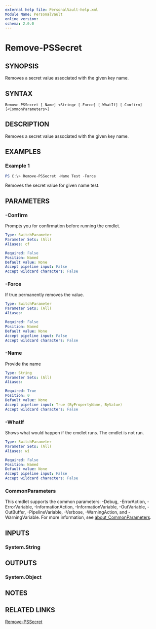 ```yaml
---
external help file: PersonalVault-help.xml
Module Name: PersonalVault
online version:
schema: 2.0.0
---
```


# Remove-PSSecret

## SYNOPSIS
Removes a secret value associated with the given key name.

## SYNTAX

```
Remove-PSSecret [-Name] <String> [-Force] [-WhatIf] [-Confirm] [<CommonParameters>]
```

## DESCRIPTION
Removes a secret value associated with the given key name.

## EXAMPLES

### Example 1
```powershell
PS C:\> Remove-PSSecret -Name Test -Force
```

Removes the secret value for given name test.

## PARAMETERS

### -Confirm
Prompts you for confirmation before running the cmdlet.

```yaml
Type: SwitchParameter
Parameter Sets: (All)
Aliases: cf

Required: False
Position: Named
Default value: None
Accept pipeline input: False
Accept wildcard characters: False
```

### -Force
If true permanently removes the value.

```yaml
Type: SwitchParameter
Parameter Sets: (All)
Aliases:

Required: False
Position: Named
Default value: None
Accept pipeline input: False
Accept wildcard characters: False
```

### -Name
Provide the name

```yaml
Type: String
Parameter Sets: (All)
Aliases:

Required: True
Position: 0
Default value: None
Accept pipeline input: True (ByPropertyName, ByValue)
Accept wildcard characters: False
```

### -WhatIf
Shows what would happen if the cmdlet runs.
The cmdlet is not run.

```yaml
Type: SwitchParameter
Parameter Sets: (All)
Aliases: wi

Required: False
Position: Named
Default value: None
Accept pipeline input: False
Accept wildcard characters: False
```

### CommonParameters
This cmdlet supports the common parameters: -Debug, -ErrorAction, -ErrorVariable, -InformationAction, -InformationVariable, -OutVariable, -OutBuffer, -PipelineVariable, -Verbose, -WarningAction, and -WarningVariable. For more information, see [about_CommonParameters](http://go.microsoft.com/fwlink/?LinkID=113216).

## INPUTS

### System.String

## OUTPUTS

### System.Object
## NOTES

## RELATED LINKS
[Remove-PSSecret](https://github.com/hkarthik7/PersonalVault/blob/master/docs/Remove-PSSecret.md)